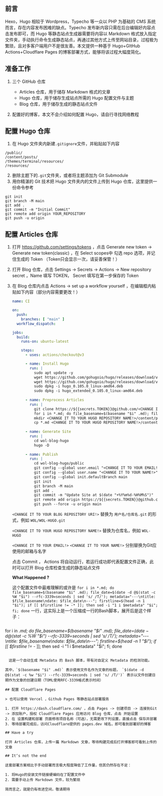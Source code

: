## 前言

Hexo，Hugo 相较于 Wordpress，Typecho 等一众以 PHP 为基础的 CMS 系统而言，存在内容发布困难的缺点。Typecho 发布新内容只需在后台编辑好内容点击发布即可，而 Hugo 等静态站点生成器需要将内容以 Markdown 格式放入指定文件夹，手动执行命令生成静态站点，再通过其他方式上传至网站目录，过程极为繁琐，且对多客户端用户不是很友善。本文提供一种基于 Hugo+GItHub Actions+Cloudflare Pages 的博客部署方式，能够将该过程大幅度简化。

## 准备工作

1. 三个 GitHub 仓库
   - Articles 仓库，用于储存 Markdown 格式的文章
   - Hugo 仓库，用于储存生成站点所需的 Hugo 配置文件与主题
   - Blog 仓库，用于储存生成的静态站点文件

2. 配置好的博客，本文不会介绍如何配置 Hugo，请自行寻找网络教程

## 配置 Hugo 仓库

1. 在 Hugo 文件夹内新建`.gitignore`文件，并粘贴如下内容

```
/public/
/content/posts/
/themes/terminal/resources/
/resources/
```

2. 删除主题下的`.git`文件夹，或者将主题添加为 Git Submodule
3. 用你精湛的 Git 技术把 Hugo 文件夹内的文件上传到 Hugo 仓库，这里提供一份命令参考
```
git init
git branch -M main
git add .
git commit -m "Initial Commit"
git remote add origin YOUR_REPOSITORY
git push -u origin
```

## 配置 Articles 仓库

1. 打开 https://github.com/settings/tokens ，点击 Generate new token -> Generate new token(classic) ，在 Select scopes中 勾选 repo 选项，并记住生成的 Token （Token只会显示一次，请妥善保管！）

2. 打开 Blog 仓库，点击 Settings -> Secrets -> Actions -> New repository secret ，Name 填写 TOKEN， Secret 填写在第一步保存的 Token

3. 在 Blog 仓库内点击 Actions -> set up a workflow yourself ，在编辑框内粘贴如下内容（部分内容需要更改！）

   ```yaml
   name: CI
   
   on:
     push:
       branches: [ "main" ]
     workflow_dispatch:
   
   jobs:
     build:
       runs-on: ubuntu-latest
   
       steps:
         - uses: actions/checkout@v3
   
         - name: Install Hugo
           run: |
             sudo apt update -y
             wget https://github.com/gohugoio/hugo/releases/download/v0.105.0/hugo_0.105.0_linux-amd64.deb
             wget https://github.com/gohugoio/hugo/releases/download/v0.105.0/hugo_extended_0.105.0_linux-amd64.deb
             sudo dpkg -i hugo_0.105.0_linux-amd64.deb 
             sudo dpkg -i hugo_extended_0.105.0_linux-amd64.deb
             
         - name: Preprocess Articles
           run: |
             git clone https://${{secrets.TOKEN}}@github.com/<CHANGE IT TO YOUR HUGO REPOSITORY URI!>
             for i in *.md; do file_basename=$(basename "$i" .md); file_date=$(date -d @$(stat -c %W "$i") --rfc-3339=seconds | sed 's/ /T/'); metadata="---\ntitle: $file_basename\ndate: $file_date\n---"; firstline=$(head -n 1 "$i"); if [[ $firstline != -* ]]; then sed -i "1 i $metadata" "$i"; fi; done
             mkdir <CHANGE IT TO YOUR HUGO REPOSITORY NAME!>/content/posts
             cp *.md <CHANGE IT TO YOUR HUGO REPOSITORY NAME!>/content/posts
           
         - name: Generate Site
           run: |
             cd wol-blog-hugo
             hugo -D
         
         - name: Publish
           run: |
             cd wol-blog-hugo/public
             git config --global user.email "<CHANGE IT TO YOUR EMAIL!>"
             git config --global user.name "<CHANGE IT TO YOUR NAME!>"
             git config --global init.defaultBranch main
             git init
             git branch -M main
             git add .
             git commit -m "Update Site at $(date "+%Y%m%d-%H%M%S")"
             git remote add origin https://${{secrets.TOKEN}}@github.com/<CHANGE IT TO YOUR BLOG REPOSITORY URI!>
             git push --force -u origin main
   ```

   `<CHANGE IT TO YOUR BLOG REPOSITORY URI!>` 替换为 `用户名/仓库名.git` 的形式，例如 `WOL/WOL-HUGO.git`
   
   `<CHANGE IT TO YOUR HUGO REPOSITORY NAME!>` 替换为仓库名，例如 `WOL-HUGO`
   
   `<CHANGE IT TO YOUR EMAIL!>` `<CHANGE IT TO YOUR NAME!>` 分别替换为Git应使用的邮箱与名字
   
   点击 Commit ， Actions 将自动运行，若运行成功即代表配置文件正确，此时可以打开 Blog 仓库检查生成的静态站点文件
   
   **What Happened ?**
   
   这个配置文件中最难理解的或许是 `for i in *.md; do file_basename=$(basename "$i" .md); file_date=$(date -d @$(stat -c %W "$i") --rfc-3339=seconds | sed 's/ /T/'); metadata="---\ntitle: $file_basename\ndate: $file_date\n---"; firstline=$(head -n 1 "$i"); if [[ $firstline != -* ]]; then sed -i "1 i $metadata" "$i"; fi; done` 一行，这实际上是一个压缩成一行的Bash脚本，展开后是这个样子：
   
   ``` bash
for i in *.md;
    do
        file_basename=$(basename "$i" .md);
        file_date=$(date -d @$(stat -c %W "$i") --rfc-3339=seconds | sed 's/ /T/');
        metadata="---\ntitle: $file_basename\ndate: $file_date\n---";
        firstline=$(head -n 1 "$i");
        if [[ $firstline != -* ]];
        then
            sed -i "1 i $metadata" "$i";
        fi;
    done
   ```

　这是一个自动生成 Metadata 的 Bash 脚本，带有对自定义 Metadata 的检测功能。

   其中，`$(basename "$i" .md)` 表示使用文件名作为文章的标题， `$(date -d @$(stat -c %w "$i") --rfc-3339=seconds | sed 's/ /T/')` 表示以文件创建日期作为文章的创建日期（TOML使用RFC-3339格式表示时间）

## 配置 Cloudflare Pages

> 也可以使用 Vercel ，Github Pages 等静态站点部署服务

1. 打开 https://dash.cloudflare.com/ ，点击 Pages -> 创建项目 -> 连接到Git -> 添加账户，授权 Cloudflare Pages 应用访问 Blog 仓库，点击 开始设置
2. 在 设置构建和部署 页面修改项目名称（可选），无需更改下列设置，直接点击 保存并部署
3. 等待部署完成后，访问Cloudflare提供的 pages.dev 域名，即可看到部署好的博客

## Have a try

打开 Articles 仓库，上传一篇 Markdown 文章，等待构建完成后打开博客即可看到上传的文章

## It‘s not the end

这套部署方案相比于手动部署而言极大程度降低了工作量，但其仍然存在不足：

1. 将Hugo的安装文件链接硬编码在了配置文件中
2. 需要手动上传 Markdown 文件，较为繁琐

简而言之，就是仍有改进空间，敬请期待
